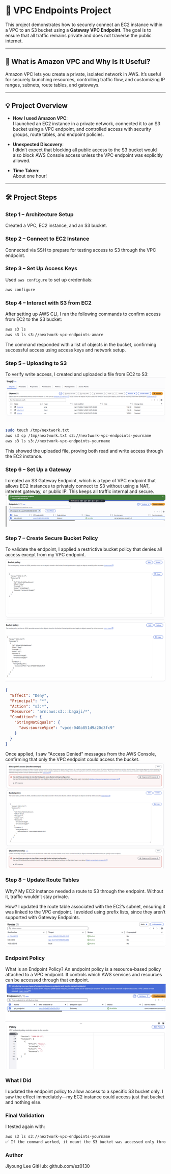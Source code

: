 # 🔐 VPC Endpoints Project

This project demonstrates how to securely connect an EC2 instance within a VPC to an S3 bucket using a **Gateway VPC Endpoint**. The goal is to ensure that all traffic remains private and does not traverse the public internet.

---

## 📌 What is Amazon VPC and Why Is It Useful?

Amazon VPC lets you create a private, isolated network in AWS. It’s useful for securely launching resources, controlling traffic flow, and customizing IP ranges, subnets, route tables, and gateways.

---

## 💡 Project Overview

- **How I used Amazon VPC**:  
  I launched an EC2 instance in a private network, connected it to an S3 bucket using a VPC endpoint, and controlled access with security groups, route tables, and endpoint policies.

- **Unexpected Discovery**:  
  I didn’t expect that blocking all public access to the S3 bucket would also block AWS Console access unless the VPC endpoint was explicitly allowed.

- **Time Taken**:  
  About one hour!

---

## 🛠️ Project Steps

### Step 1 – Architecture Setup
Created a VPC, EC2 instance, and an S3 bucket.

### Step 2 – Connect to EC2 Instance
Connected via SSH to prepare for testing access to S3 through the VPC endpoint.

### Step 3 – Set Up Access Keys
Used `aws configure` to set up credentials:
```bash
aws configure
```

### Step 4 – Interact with S3 from EC2
After setting up AWS CLI, I ran the following commands to confirm access from EC2 to the S3 bucket:

```bash
aws s3 ls
aws s3 ls s3://nextwork-vpc-endpoints-amare
```
The command responded with a list of objects in the bucket, confirming successful access using access keys and network setup.

### Step 5 – Uploading to S3
To verify write access, I created and uploaded a file from EC2 to S3:
![image](image/35.png)
```bash
sudo touch /tmp/nextwork.txt
aws s3 cp /tmp/nextwork.txt s3://nextwork-vpc-endpoints-yourname
aws s3 ls s3://nextwork-vpc-endpoints-yourname
```
This showed the uploaded file, proving both read and write access through the EC2 instance.

### Step 6 – Set Up a Gateway
I created an S3 Gateway Endpoint, which is a type of VPC endpoint that allows EC2 instances to privately connect to S3 without using a NAT, internet gateway, or public IP. This keeps all traffic internal and secure.
![image](image/34.png)
### Step 7 – Create Secure Bucket Policy
To validate the endpoint, I applied a restrictive bucket policy that denies all access except from my VPC endpoint.
![image](image/36.png)
![image](image/37.png)
```json
{
  "Effect": "Deny",
  "Principal": "*",
  "Action": "s3:*",
  "Resource": "arn:aws:s3:::bagaji/*",
  "Condition": {
    "StringNotEquals": {
      "aws:sourceVpce": "vpce-040a851d9a20c3fc9"
    }
  }
}
```
Once applied, I saw "Access Denied" messages from the AWS Console, confirming that only the VPC endpoint could access the bucket.
![image](image/38.png)
### Step 8 – Update Route Tables
Why?
My EC2 instance needed a route to S3 through the endpoint. Without it, traffic wouldn’t stay private.

How?
I updated the route table associated with the EC2’s subnet, ensuring it was linked to the VPC endpoint. I avoided using prefix lists, since they aren’t supported with Gateway Endpoints.
![image](image/39.png)
### Endpoint Policy
What is an Endpoint Policy?
An endpoint policy is a resource-based policy attached to a VPC endpoint. It controls which AWS services and resources can be accessed through that endpoint.
![image](image/40.png)
### What I Did
I updated the endpoint policy to allow access to a specific S3 bucket only. I saw the effect immediately—my EC2 instance could access just that bucket and nothing else.

### Final Validation
I tested again with:

```bash
aws s3 ls s3://nextwork-vpc-endpoints-yourname
✅ If the command worked, it meant the S3 bucket was accessed only through the private endpoint—confirming that everything was configured securely and correctly.
```

### Author
Jiyoung Lee
GitHub: github.com/ez0130
